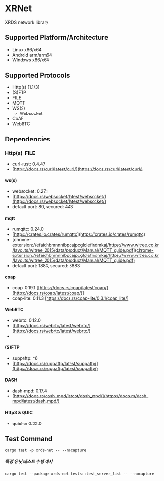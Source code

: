 # XRNet

XRDS network library

## Supported Platform/Architecture

- Linux x86/x64
- Android arm/arm64
- Windows x86/x64

## Supported Protocols

- Http(s) [1.1/3]
- (S)FTP
- FILE
- MQTT
- WS(S)
  - Websocket
- CoAP
- WebRTC

## Dependencies

### Http(s), FILE

- curl-rust: 0.4.47
- [https://docs.rs/curl/latest/curl/](https://docs.rs/curl/latest/curl/)

#### ws(s)

* websocket: 0.27.1
* [https://docs.rs/websocket/latest/websocket/](https://docs.rs/websocket/latest/websocket/)
* default port: 80, secured: 443

#### mqtt

- rumqttc: 0.24.0
- [https://crates.io/crates/rumqttc](https://crates.io/crates/rumqttc)
- [chrome-extension://efaidnbmnnnibpcajpcglclefindmkaj/https://www.witree.co.kr/layouts/witree_2015/data/product/Manual/MQTT_guide.pdf](chrome-extension://efaidnbmnnnibpcajpcglclefindmkaj/https://www.witree.co.kr/layouts/witree_2015/data/product/Manual/MQTT_guide.pdf)
- default port: 1883, secured: 8883

#### coap

- coap: 0.19.1 [[https://docs.rs/coap/latest/coap/](https://docs.rs/coap/latest/coap/)]
- coap-lite: 0.11.3 [https://docs.rs/coap-lite/0.3.1/coap_lite/]

#### WebRTC

- webrtc: 0.12.0
- [https://docs.rs/webrtc/latest/webrtc/](https://docs.rs/webrtc/latest/webrtc/)
- 

#### (S)FTP

- suppaftp: ^6
- [https://docs.rs/suppaftp/latest/suppaftp/](https://docs.rs/suppaftp/latest/suppaftp/)

#### DASH

- dash-mpd: 0.17.4
- [https://docs.rs/dash-mpd/latest/dash_mpd/](https://docs.rs/dash-mpd/latest/dash_mpd/)

#### Http3 & QUIC

- quiche: 0.22.0

## Test Command

```
cargo test -p xrds-net -- --nocapture
```

##### 특정 유닛 테스트 수행 예시

```
cargo test --package xrds-net tests::test_server_list -- --nocapture
```
